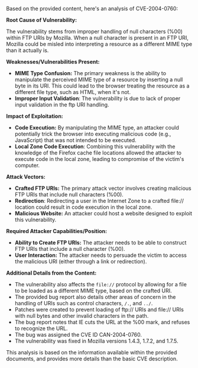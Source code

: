 Based on the provided content, here's an analysis of CVE-2004-0760:

**Root Cause of Vulnerability:**

The vulnerability stems from improper handling of null characters (%00) within FTP URIs by Mozilla. When a null character is present in an FTP URI, Mozilla could be misled into interpreting a resource as a different MIME type than it actually is.

**Weaknesses/Vulnerabilities Present:**

-   **MIME Type Confusion:** The primary weakness is the ability to manipulate the perceived MIME type of a resource by inserting a null byte in its URI. This could lead to the browser treating the resource as a different file type, such as HTML, when it's not.
-   **Improper Input Validation**: The vulnerability is due to lack of proper input validation in the ftp URI handling.

**Impact of Exploitation:**

-   **Code Execution:** By manipulating the MIME type, an attacker could potentially trick the browser into executing malicious code (e.g., JavaScript) that was not intended to be executed.
-   **Local Zone Code Execution**: Combining this vulnerability with the knowledge of the Firefox cache file locations allowed the attacker to execute code in the local zone, leading to compromise of the victim's computer.

**Attack Vectors:**

-   **Crafted FTP URIs:** The primary attack vector involves creating malicious FTP URIs that include null characters (%00).
-   **Redirection**: Redirecting a user in the Internet Zone to a crafted file:// location could result in code execution in the local zone.
-   **Malicious Website:** An attacker could host a website designed to exploit this vulnerability.

**Required Attacker Capabilities/Position:**

-   **Ability to Create FTP URIs:** The attacker needs to be able to construct FTP URIs that include a null character (%00).
-   **User Interaction:** The attacker needs to persuade the victim to access the malicious URI (either through a link or redirection).

**Additional Details from the Content:**

-   The vulnerability also affects the `file://` protocol by allowing for a file to be loaded as a different MIME type, based on the crafted URI.
-   The provided bug report also details other areas of concern in the handling of URIs such as control characters, `/.`, and `../`.
-   Patches were created to prevent loading of ftp:// URIs and file:// URIs with null bytes and other invalid characters in the path.
-   The bug report notes that IE cuts the URL at the %00 mark, and refuses to recognize the URL.
-   The bug was assigned the CVE ID CAN-2004-0760.
-   The vulnerability was fixed in Mozilla versions 1.4.3, 1.7.2, and 1.7.5.

This analysis is based on the information available within the provided documents, and provides more details than the basic CVE description.